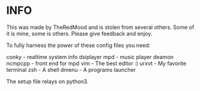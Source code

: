 INFO
====
This was made by TheRedMood and is stolen from several others.
Some of it is mine, some is others. Please give feedback and enjoy.

To fully harness the power of these config files you need:

conky   - realtime system info dsiplayer
mpd     - music player deamon
ncmpcpp - front end for mpd
vim     - The best editor :)
urxvt   - My favorite terminal
zsh     - A shell
dmenu   - A programs launcher

The setup file relays on python3.

